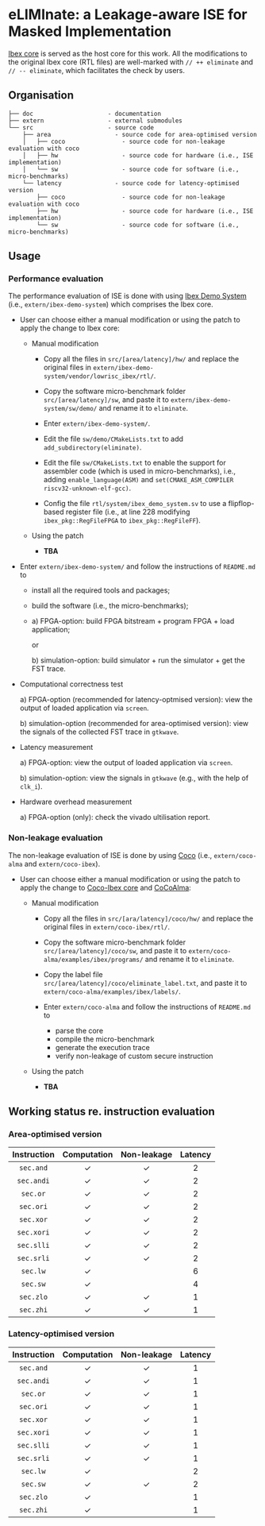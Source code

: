 # eLIMInate: a Leakage-aware ISE for Masked Implementation

[Ibex core](https://github.com/lowRISC/ibex) is served as the host core for this work.
All the modifications to the original Ibex core (RTL files) are well-marked with
`// ++ eliminate` and `// -- eliminate`, which facilitates 
the check by users. 

<!--- ==================================================================== --->

## Organisation
```
├── doc                     - documentation
├── extern                  - external submodules
└── src                     - source code
    ├── area                  - source code for area-optimised version 
    │   ├── coco                - source code for non-leakage evaluation with coco     
    │   ├── hw                  - source code for hardware (i.e., ISE implementation)
    │   └── sw                  - source code for software (i.e., micro-benchmarks)
    └── latency               - source code for latency-optimised version
        ├── coco                - source code for non-leakage evaluation with coco     
        ├── hw                  - source code for hardware (i.e., ISE implementation)
        └── sw                  - source code for software (i.e., micro-benchmarks)
```

<!--- ==================================================================== --->

## Usage

### Performance evaluation

The performance evaluation of ISE is done with using [Ibex Demo System](https://github.com/lowRISC/ibex-demo-system) (i.e., `extern/ibex-demo-system`) which comprises the Ibex core.

- User can choose either a manual modification or using the patch to apply the change to Ibex core:

  - Manual modification

    - Copy all the files in `src/[area/latency]/hw/` and replace the original files in `extern/ibex-demo-system/vendor/lowrisc_ibex/rtl/`.

    - Copy the software micro-benchmark folder `src/[area/latency]/sw`, and paste it to `extern/ibex-demo-system/sw/demo/` and rename it to `eliminate`.

    - Enter `extern/ibex-demo-system/`.

    - Edit the file `sw/demo/CMakeLists.txt` to add `add_subdirectory(eliminate)`.

    - Edit the file `sw/CMakeLists.txt` to enable the support for assembler code (which is used in micro-benchmarks), i.e., adding `enable_language(ASM)` and `set(CMAKE_ASM_COMPILER riscv32-unknown-elf-gcc)`.

    - Config the file `rtl/system/ibex_demo_system.sv` to use a flipflop-based register file (i.e., at line 228 modifying `ibex_pkg::RegFileFPGA` to `ibex_pkg::RegFileFF`).

  - Using the patch

    - **TBA**

- Enter `extern/ibex-demo-system/` and follow the instructions of `README.md` to 
  - install all the required tools and packages;
  - build the software (i.e., the micro-benchmarks);
  -  a) FPGA-option: build FPGA bitstream + program FPGA + load application; 

     or

     b) simulation-option: build simulator + run the simulator + get the FST trace.

- Computational correctness test

  a) FPGA-option (recommended for latency-optmised version): view the output of loaded application via `screen`.

  b) simulation-option (recommended for area-optimised version): view the signals of the collected FST trace in `gtkwave`. 

- Latency measurement

  a) FPGA-option: view the output of loaded application via `screen`.

  b) simulation-option: view the signals in `gtkwave` (e.g., with the help of `clk_i`).

- Hardware overhead measurement

  a) FPGA-option (only): check the vivado ultilisation report.

### Non-leakage evaluation 

The non-leakage evaluation of ISE is done by using [Coco](https://github.com/IAIK/coco-alma) (i.e., `extern/coco-alma` and `extern/coco-ibex`). 

- User can choose either a manual modification or using the patch to apply the change to 
[Coco-Ibex core](https://github.com/IAIK/coco-ibex) and [CoCoAlma](https://github.com/IAIK/coco-alma):

  - Manual modification

    - Copy all the files in `src/[ara/latency]/coco/hw/` and replace the original files in `extern/coco-ibex/rtl/`.
    
    - Copy the software micro-benchmark folder `src/[area/latency]/coco/sw`, and paste it to `extern/coco-alma/examples/ibex/programs/` and rename it to `eliminate`.

    - Copy the label file `src/[area/latency]/coco/eliminate_label.txt`, and paste it to `extern/coco-alma/examples/ibex/labels/`.

    - Enter `extern/coco-alma` and follow the instructions of `README.md` to 
      - parse the core 
      - compile the micro-benchmark
      - generate the execution trace  
      - verify non-leakage of custom secure instruction 

  - Using the patch 
    - **TBA**  

<!--- ==================================================================== --->

## Working status re. instruction evaluation

### Area-optimised version 

| Instruction | Computation | Non-leakage | Latency | 
| :---------: | :---------: | :---------: | :-----: |
| `sec.and`   |     &check; |     &check; |      2  |
| `sec.andi`  |     &check; |     &check; |      2  |
| `sec.or`    |     &check; |     &check; |      2  |
| `sec.ori`   |     &check; |     &check; |      2  |
| `sec.xor`   |     &check; |     &check; |      2  |
| `sec.xori`  |     &check; |     &check; |      2  |
| `sec.slli`  |     &check; |     &check; |      2  |
| `sec.srli`  |     &check; |     &check; |      2  |
| `sec.lw`    |     &check; |             |      6  |
| `sec.sw`    |     &check; |             |      4  |
| `sec.zlo`   |     &check; |     &check; |      1  |
| `sec.zhi`   |     &check; |     &check; |      1  |

### Latency-optimised version 

| Instruction | Computation | Non-leakage | Latency | 
| :---------: | :---------: | :---------: | :-----: |
| `sec.and`   |     &check; |     &check; |      1  |
| `sec.andi`  |     &check; |     &check; |      1  |
| `sec.or`    |     &check; |     &check; |      1  |
| `sec.ori`   |     &check; |     &check; |      1  |
| `sec.xor`   |     &check; |     &check; |      1  |
| `sec.xori`  |     &check; |     &check; |      1  |
| `sec.slli`  |     &check; |     &check; |      1  |
| `sec.srli`  |     &check; |     &check; |      1  |
| `sec.lw`    |     &check; |             |      2  |
| `sec.sw`    |     &check; |     &check; |      2  |
| `sec.zlo`   |     &check; |             |      1  |
| `sec.zhi`   |     &check; |             |      1  |

<!--- ==================================================================== --->
